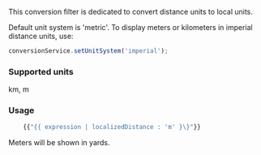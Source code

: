 This conversion filter is dedicated to convert distance units to local units.

Default unit system is 'metric'. 
To display meters or kilometers in imperial distance units, use:

```js
conversionService.setUnitSystem('imperial');
```

### Supported units ###

km, m

### Usage ###

```js
    {{"{{ expression | localizedDistance : 'm' }\}"}}
```

Meters will be shown in yards.